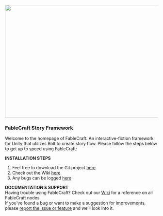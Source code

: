 <img align="centre" width="522" height="370" src="https://img.itch.zone/aW1nLzQ1NzcwMjEucG5n/original/4JDbDj.png">

### FableCraft Story Framework  
Welcome to the homepage of FableCraft. An interactive-fiction framework for Unity that utilizes Bolt to create story flow. Please follow the steps below to get up to speed using FableCraft:

**INSTALLATION STEPS**
1. Feel free to download the Git project [here](https://github.com/mylesblasonato/FableCraft.git)
2. Check out the Wiki [here](https://slimwiki.com/fablecraft)
3. Any bugs can be logged [here](https://www.jotform.com/203217781850051)
  

**DOCUMENTATION & SUPPORT**  
Having trouble using FableCraft? Check out our [Wiki](https://slimwiki.com/fablecraft) for a reference on all FableCraft nodes.  
If you've found a bug or want to make a suggestion for improvements, please [report the issue or feature](https://www.jotform.com/203217781850051) and we’ll look into it.
